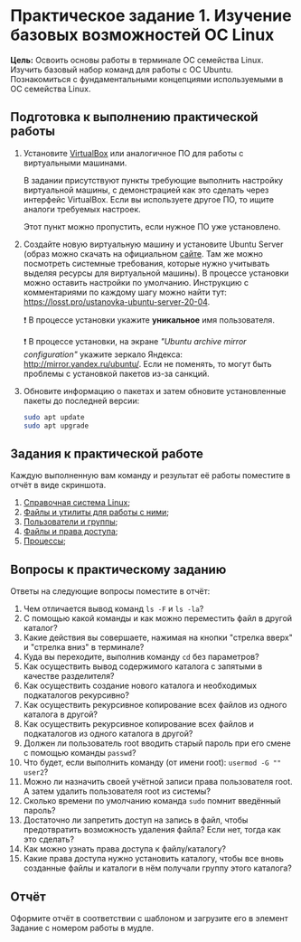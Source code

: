 # Практическое задание 1. Изучение базовых возможностей OC Linux

**Цель:** Освоить основы работы в терминале OC семейства Linux. Изучить базовый набор команд для работы с OC Ubuntu. Познакомиться с фундаментальными концепциями используемыми в ОС семейства Linux.

## Подготовка к выполнению практической работы

1. Установите [VirtualBox](https://www.virtualbox.org/) или аналогичное ПО для работы с виртуальными машинами.

   В задании присутствуют пункты требующие выполнить настройку виртуальной машины, с демонстрацией как это сделать через интерфейс VirtualBox. Если вы используете другое ПО, то ищите аналоги требуемых настроек.

   Этот пункт можно пропустить, если нужное ПО уже установлено.

2. Создайте новую виртуальную машину и установите Ubuntu Server (образ можно скачать на официальном [сайте](https://ubuntu.com/download/server). Там же можно посмотреть системные требования, которые нужно учитывать выделяя ресурсы для виртуальной машины). В процессе установки можно оставить настройки по умолчанию. Инструкцию с комментариями по каждому шагу можно найти тут: https://losst.pro/ustanovka-ubuntu-server-20-04.

   ❗ В процессе установки укажите **уникальное** имя пользователя.

   ❗ В процессе установки, на экране *"Ubuntu archive mirror configuration"* укажите зеркало Яндекса: http://mirror.yandex.ru/ubuntu/. Если не поменять, то могут быть проблемы с установкой пакетов из-за санкций.

3. Обновите информацию о пакетах и затем обновите установленные пакеты до последней версии:

   ```bash
   sudo apt update
   sudo apt upgrade
   ```


## Задания к практической работе

Каждую выполненную вам команду и результат её работы поместите в отчёт в виде скриншота.

1. [Справочная система Linux](./task_01_subtasks/task_01.1.md);
2. [Файлы и утилиты для работы с ними](./task_01_subtasks/task_01.2.md);
3. [Пользователи и группы](./task_01_subtasks/task_01.3.md);
4. [Файлы и права доступа](./task_01_subtasks/task_01.4.md);
5. [Процессы](./task_01_subtasks/task_01.5.md);

## Вопросы к практическому заданию

Ответы на следующие вопросы поместите в отчёт:

1. Чем отличается вывод команд `ls -F` и `ls -la`?
2. С помощью какой команды и как можно переместить файл в другой каталог?
3. Какие действия вы совершаете, нажимая на кнопки "стрелка вверх" и "стрелка вниз" в терминале?
4. Куда вы переходите, выполнив команду `cd` без параметров?
5. Как осуществить вывод содержимого каталога с запятыми в качестве разделителя?
6. Как осуществить создание нового каталога и необходимых подкаталогов рекурсивно?
7. Как осуществить рекурсивное копирование всех файлов из одного каталога в другой?
8. Как осуществить рекурсивное копирование всех файлов и подкаталогов из одного каталога в другой?
9. Должен ли пользователь root вводить старый пароль при его смене с помощью команды `passwd`?
10. Что будет, если выполнить команду (от имени root): `usermod -G "" user2`?
11. Можно ли назначить своей учётной записи права пользователя root. А затем удалить пользователя root из системы?
12. Сколько времени по умолчанию команда `sudo` помнит введённый пароль?
13. Достаточно ли запретить доступ на запись в файл, чтобы предотвратить возможность удаления файла? Если нет, тогда как это сделать?
14. Как можно узнать права доступа к файлу/каталогу?
15. Какие права доступа нужно установить каталогу, чтобы все вновь созданные файлы и каталоги в нём получали группу этого каталога?

## Отчёт

Оформите отчёт в соответствии с шаблоном и загрузите его в элемент Задание с номером работы в мудле.